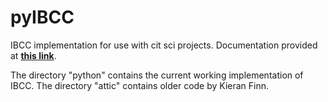 pyIBCC
======

IBCC implementation for use with cit sci projects. Documentation provided at **[this link](https://github.com/CitizenScienceInAstronomyWorkshop/proceedings/wiki/How-to-run-IBCC)**.

The directory "python" contains the current working implementation of IBCC. The directory "attic" contains older code by Kieran Finn.
